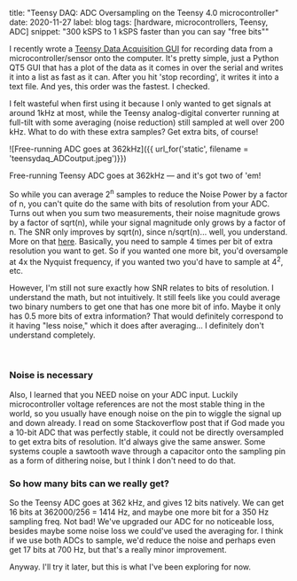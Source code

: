 title: "Teensy DAQ: ADC Oversampling on the Teensy 4.0 microcontroller"
date: 2020-11-27
label: blog
tags: [hardware, microcontrollers, Teensy, ADC]
snippet: "300 kSPS to 1 kSPS faster than you can say \"free bits\""

I recently wrote a [Teensy Data Acquisition GUI](https://github.com/kongmunist/TeensyDAQ-Fast) for recording data from a microcontroller/sensor onto the computer. It's pretty simple, just a Python QT5 GUI that has a plot of the data as it comes in over the serial and writes it into a list as fast as it can. After you hit 'stop recording', it writes it into a text file. And yes, this order was the fastest. I checked.

I felt wasteful when first using it because I only wanted to get signals at around 1kHz at most, while the Teensy analog-digital converter running at full-tilt with some averaging (noise reduction) still sampled at well over 200 kHz. What to do with these extra samples? Get extra bits, of course!

![Free-running ADC goes at 362kHz]({{ url_for('static', filename = 'teensydaq_ADCoutput.jpeg')}})
<p class="caption">Free-running Teensy ADC goes at 362kHz — and it's got two of 'em!</p>


So while you can average 2<sup>n</sup> samples to reduce the Noise Power by a factor of n, you can't quite do the same with bits of resolution from your ADC. Turns out when you sum two measurements, their noise magnitude grows by a factor of sqrt(n), while your signal magnitude only grows by a factor of n. The SNR only improves by sqrt(n), since n/sqrt(n)... well, you understand. More on that [here](https://en.wikipedia.org/wiki/Oversampling#Resolution). Basically, you need to sample 4 times per bit of extra resolution you want to get. So if you wanted one more bit, you'd oversample at 4x the Nyquist frequency, if you wanted two you'd have to sample at 4<sup>2</sup>, etc.

However, I'm still not sure exactly how SNR relates to bits of resolution. I understand the math, but not intuitively. It still feels like you could average two binary numbers to get one that has one more bit of info. Maybe it only has 0.5 more bits of extra information? That would definitely correspond to it having "less noise," which it does after averaging... I definitely don't understand completely. 

<br>

### Noise is necessary

Also, I learned that you NEED noise on your ADC input. Luckily microcontroller voltage references are not the most stable thing in the world, so you usually have enough noise on the pin to wiggle the signal up and down already. I read on some Stackoverflow post that if God made you a 10-bit ADC that was perfectly stable, it could not be directly oversampled to get extra bits of resolution. It'd always give the same answer. Some systems couple a sawtooth wave through a capacitor onto the sampling pin as a form of dithering noise, but I think I don't need to do that. 

### So how many bits can we really get?
So the Teensy ADC goes at 362 kHz, and gives 12 bits natively. We can get 16 bits at 362000/256 = 1414 Hz, and maybe one more bit for a 350 Hz sampling freq. Not bad! We've upgraded our ADC for no noticeable loss, besides maybe some noise loss we could've used the averaging for. I think if we use both ADCs to sample, we'd reduce the noise and perhaps even get 17 bits at 700 Hz, but that's a really minor improvement. 

Anyway. I'll try it later, but this is what I've been exploring for now. 

